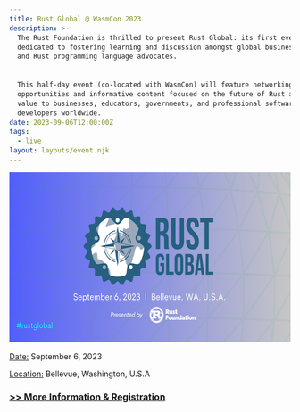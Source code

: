 ```yaml
---
title: Rust Global @ WasmCon 2023
description: >-
  The Rust Foundation is thrilled to present Rust Global: its first event
  dedicated to fostering learning and discussion amongst global business leaders
  and Rust programming language advocates.


  This half-day event (co-located with WasmCon) will feature networking
  opportunities and informative content focused on the future of Rust and its
  value to businesses, educators, governments, and professional software
  developers worldwide.
date: 2023-09-06T12:00:00Z
tags:
  - live
layout: layouts/event.njk
---
```

<img width="580" height="305" alt="Rust Global: September 6, 2023 | Bellevue, WA, U.S.A. (Presented by: Rust Foundation) #rustglobal" title="Rust Global" src="/img/news/rust-global/rust-global.png" />

<u>Date:</u> September 6, 2023

<u>Location:</u> Bellevue, Washington, U.S.A

### <a target="_blank" href="https://events.linuxfoundation.org/rust-global/">&gt;&gt; More Information &amp; Registration</a>